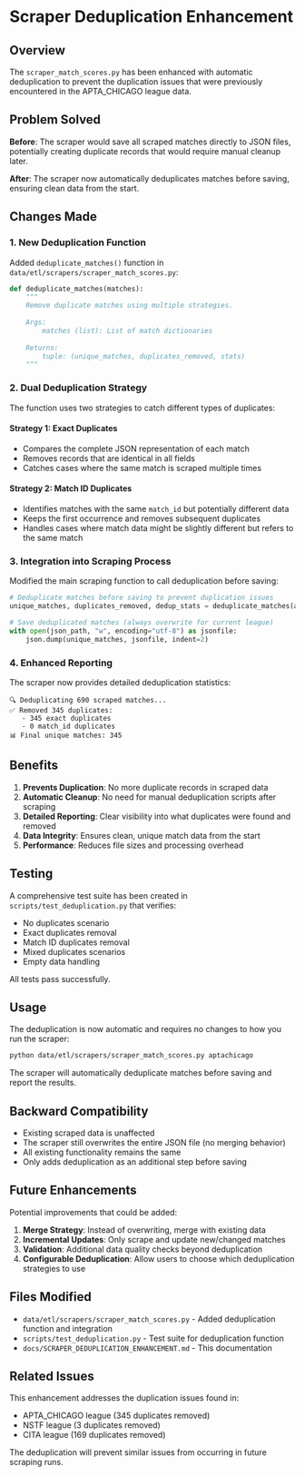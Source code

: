 # Scraper Deduplication Enhancement

## Overview

The `scraper_match_scores.py` has been enhanced with automatic deduplication to prevent the duplication issues that were previously encountered in the APTA_CHICAGO league data.

## Problem Solved

**Before**: The scraper would save all scraped matches directly to JSON files, potentially creating duplicate records that would require manual cleanup later.

**After**: The scraper now automatically deduplicates matches before saving, ensuring clean data from the start.

## Changes Made

### 1. New Deduplication Function

Added `deduplicate_matches()` function in `data/etl/scrapers/scraper_match_scores.py`:

```python
def deduplicate_matches(matches):
    """
    Remove duplicate matches using multiple strategies.
    
    Args:
        matches (list): List of match dictionaries
        
    Returns:
        tuple: (unique_matches, duplicates_removed, stats)
    """
```

### 2. Dual Deduplication Strategy

The function uses two strategies to catch different types of duplicates:

#### Strategy 1: Exact Duplicates
- Compares the complete JSON representation of each match
- Removes records that are identical in all fields
- Catches cases where the same match is scraped multiple times

#### Strategy 2: Match ID Duplicates
- Identifies matches with the same `match_id` but potentially different data
- Keeps the first occurrence and removes subsequent duplicates
- Handles cases where match data might be slightly different but refers to the same match

### 3. Integration into Scraping Process

Modified the main scraping function to call deduplication before saving:

```python
# Deduplicate matches before saving to prevent duplication issues
unique_matches, duplicates_removed, dedup_stats = deduplicate_matches(all_matches)

# Save deduplicated matches (always overwrite for current league)
with open(json_path, "w", encoding="utf-8") as jsonfile:
    json.dump(unique_matches, jsonfile, indent=2)
```

### 4. Enhanced Reporting

The scraper now provides detailed deduplication statistics:

```
🔍 Deduplicating 690 scraped matches...
✅ Removed 345 duplicates:
   - 345 exact duplicates
   - 0 match_id duplicates
📊 Final unique matches: 345
```

## Benefits

1. **Prevents Duplication**: No more duplicate records in scraped data
2. **Automatic Cleanup**: No need for manual deduplication scripts after scraping
3. **Detailed Reporting**: Clear visibility into what duplicates were found and removed
4. **Data Integrity**: Ensures clean, unique match data from the start
5. **Performance**: Reduces file sizes and processing overhead

## Testing

A comprehensive test suite has been created in `scripts/test_deduplication.py` that verifies:

- No duplicates scenario
- Exact duplicates removal
- Match ID duplicates removal
- Mixed duplicates scenarios
- Empty data handling

All tests pass successfully.

## Usage

The deduplication is now automatic and requires no changes to how you run the scraper:

```bash
python data/etl/scrapers/scraper_match_scores.py aptachicago
```

The scraper will automatically deduplicate matches before saving and report the results.

## Backward Compatibility

- Existing scraped data is unaffected
- The scraper still overwrites the entire JSON file (no merging behavior)
- All existing functionality remains the same
- Only adds deduplication as an additional step before saving

## Future Enhancements

Potential improvements that could be added:

1. **Merge Strategy**: Instead of overwriting, merge with existing data
2. **Incremental Updates**: Only scrape and update new/changed matches
3. **Validation**: Additional data quality checks beyond deduplication
4. **Configurable Deduplication**: Allow users to choose which deduplication strategies to use

## Files Modified

- `data/etl/scrapers/scraper_match_scores.py` - Added deduplication function and integration
- `scripts/test_deduplication.py` - Test suite for deduplication function
- `docs/SCRAPER_DEDUPLICATION_ENHANCEMENT.md` - This documentation

## Related Issues

This enhancement addresses the duplication issues found in:
- APTA_CHICAGO league (345 duplicates removed)
- NSTF league (3 duplicates removed)  
- CITA league (169 duplicates removed)

The deduplication will prevent similar issues from occurring in future scraping runs. 